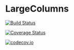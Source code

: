 # LargeColumns

[![Build Status](https://travis-ci.org/tpapp/LargeColumns.jl.svg?branch=master)](https://travis-ci.org/tpapp/LargeColumns.jl)

[![Coverage Status](https://coveralls.io/repos/tpapp/LargeColumns.jl/badge.svg?branch=master&service=github)](https://coveralls.io/github/tpapp/LargeColumns.jl?branch=master)

[![codecov.io](http://codecov.io/github/tpapp/LargeColumns.jl/coverage.svg?branch=master)](http://codecov.io/github/tpapp/LargeColumns.jl?branch=master)

